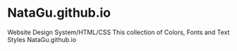 # NataGu.github.io
 
Website Design System/HTML/CSS This collection of Colors, Fonts and Text Styles
NataGu.github.io
